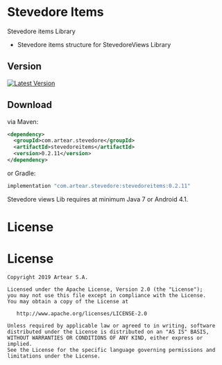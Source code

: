 # Stevedore Items
Stevedore items Library

- Stevedore items structure for StevedoreViews Library


Version 
--------

[![Latest Version](https://api.bintray.com/packages/artearmobile/Android/Stevedore-Items/images/download.svg)](https://bintray.com/artearmobile/Android/Stevedore-Items/_latestVersion)

Download
--------
via Maven:
```xml
<dependency>
  <groupId>com.artear.stevedore</groupId>
  <artifactId>stevedoreitems</artifactId>
  <version>0.2.11</version>
</dependency>
```
or Gradle:
```groovy
implementation "com.artear.stevedore:stevedoreitems:0.2.11"
```
Stevedore views Lib requires at minimum Java 7 or Android 4.1.

License
=======

License
=======

    Copyright 2019 Artear S.A.

    Licensed under the Apache License, Version 2.0 (the "License");
    you may not use this file except in compliance with the License.
    You may obtain a copy of the License at

       http://www.apache.org/licenses/LICENSE-2.0

    Unless required by applicable law or agreed to in writing, software
    distributed under the License is distributed on an "AS IS" BASIS,
    WITHOUT WARRANTIES OR CONDITIONS OF ANY KIND, either express or implied.
    See the License for the specific language governing permissions and
    limitations under the License.

